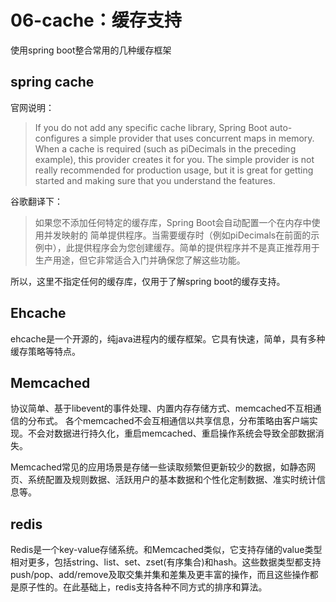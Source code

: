 # 06-cache：缓存支持
使用spring boot整合常用的几种缓存框架

## spring cache
官网说明：
> If you do not add any specific cache library, Spring Boot auto-configures a simple provider that uses concurrent maps in memory. When a cache is required (such as piDecimals in the preceding example), this provider creates it for you. The simple provider is not really recommended for production usage, but it is great for getting started and making sure that you understand the features.

谷歌翻译下：
>如果您不添加任何特定的缓存库，Spring Boot会自动配置一个在内存中使用并发映射的 简单提供程序。当需要缓存时（例如piDecimals在前面的示例中），此提供程序会为您创建缓存。简单的提供程序并不是真正推荐用于生产用途，但它非常适合入门并确保您了解这些功能。

所以，这里不指定任何的缓存库，仅用于了解spring boot的缓存支持。

## Ehcache
ehcache是一个开源的，纯java进程内的缓存框架。它具有快速，简单，具有多种缓存策略等特点。

## Memcached
协议简单、基于libevent的事件处理、内置内存存储方式、memcached不互相通信的分布式。 各个memcached不会互相通信以共享信息，分布策略由客户端实现。不会对数据进行持久化，重启memcached、重启操作系统会导致全部数据消失。

Memcached常见的应用场景是存储一些读取频繁但更新较少的数据，如静态网页、系统配置及规则数据、活跃用户的基本数据和个性化定制数据、准实时统计信息等。

## redis
Redis是一个key-value存储系统。和Memcached类似，它支持存储的value类型相对更多，包括string、list、set、zset(有序集合)和hash。这些数据类型都支持push/pop、add/remove及取交集并集和差集及更丰富的操作，而且这些操作都是原子性的。在此基础上，redis支持各种不同方式的排序和算法。